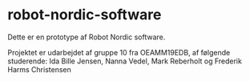 # robot-nordic-software
Dette er en prototype af Robot Nordic software. 

Projektet er udarbejdet af gruppe 10 fra OEAMM19EDB, af følgende studerende: 
Ida Bille Jensen, Nanna Vedel, Mark Reberholt og Frederik Harms Christensen  
